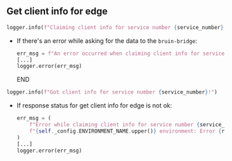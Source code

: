 ## Get client info for edge

```python
logger.info(f"Claiming client info for service number {service_number}...")
```

* If there's an error while asking for the data to the `bruin-bridge`:
  ```python
  err_msg = f"An error occurred when claiming client info for service number {service_number} -> {e}" 
  [...]
  logger.error(err_msg)
  ```
  END

```python
logger.info(f"Got client info for service number {service_number}!")
```

* If response status for get client info for edge is not ok:
  ```python
  err_msg = (
      f"Error while claiming client info for service number {service_number} in "
      f"{self._config.ENVIRONMENT_NAME.upper()} environment: Error {response_status} - {response_body}"
  )
  [...]
  logger.error(err_msg)
  ```